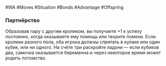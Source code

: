 #WA #Moves #Situation #Bonds #Advantage #Offspring 

### Партнёрство  
Образовав пару с другим кроликом, вы получаете +1 к успеху постоянно, когда оказываете  ему помощь или творите помехи. Если кролики  разного пола, оба игрока должны спрятать  в кулаке или один кубик, или ни одного. На  счёте три раскройте ладони — если кубиков  два, самочка оказывается беременна и через  некоторое время может родить потомство.  